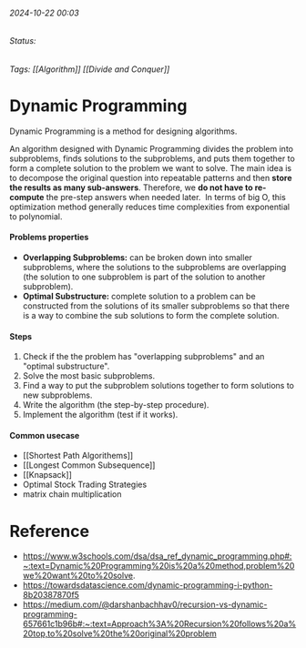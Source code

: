 
###### 2024-10-22 00:03
###### Status:
###### Tags: [[Algorithm]] [[Divide and Conquer]]

# Dynamic Programming
Dynamic Programming is a method for designing algorithms.

An algorithm designed with Dynamic Programming divides the problem into subproblems, finds solutions to the subproblems, and puts them together to form a complete solution to the problem we want to solve.
The main idea is to decompose the original question into repeatable patterns and then **store the results as many sub-answers**. Therefore, we **do not have to re-compute** the pre-step answers when needed later.  In terms of big O, this optimization method generally reduces time complexities from exponential to polynomial.

#### Problems properties
- **Overlapping Subproblems:** can be broken down into smaller subproblems, where the solutions to the subproblems are overlapping (the solution to one subproblem is part of the solution to another subproblem).
- **Optimal Substructure:** complete solution to a problem can be constructed from the solutions of its smaller subproblems so that there is a way to combine the sub solutions to form the complete solution.

#### Steps
1. Check if the the problem has "overlapping subproblems" and an "optimal substructure".
2. Solve the most basic subproblems.
3. Find a way to put the subproblem solutions together to form solutions to new subproblems.
4. Write the algorithm (the step-by-step procedure).
5. Implement the algorithm (test if it works).

#### Common usecase
- [[Shortest Path Algorithems]]
- [[Longest Common Subsequence]]
- [[Knapsack]] 
- Optimal Stock Trading Strategies
- matrix chain multiplication

# Reference
- https://www.w3schools.com/dsa/dsa_ref_dynamic_programming.php#:~:text=Dynamic%20Programming%20is%20a%20method,problem%20we%20want%20to%20solve.
- https://towardsdatascience.com/dynamic-programming-i-python-8b20387870f5
- https://medium.com/@darshanbachhav0/recursion-vs-dynamic-programming-657661c1b96b#:~:text=Approach%3A%20Recursion%20follows%20a%20top,to%20solve%20the%20original%20problem